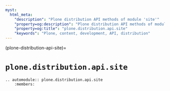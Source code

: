 ```yaml
---
myst:
  html_meta:
    "description": "Plone distribution API methods of module 'site'"
    "property=og:description": "Plone distribution API methods of module 'site'"
    "property=og:title": "plone.distribution.api.site"
    "keywords": "Plone, content, development, API, distribution"
---
```


(plone-distribution-api-site)=

# `plone.distribution.api.site`

```{eval-rst}
.. automodule:: plone.distribution.api.site
    :members:
```
